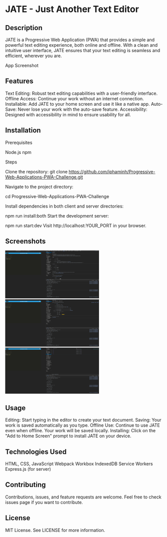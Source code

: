 # JATE - Just Another Text Editor

## Description

JATE is a Progressive Web Application (PWA) that provides a simple and powerful text editing experience, both online and offline. With a clean and intuitive user interface, JATE ensures that your text editing is seamless and efficient, wherever you are.

App Screenshot

## Features

Text Editing: Robust text editing capabilities with a user-friendly interface.
Offline Access: Continue your work without an internet connection.
Installable: Add JATE to your home screen and use it like a native app.
Auto-Save: Never lose your work with the auto-save feature.
Accessibility: Designed with accessibility in mind to ensure usability for all.

## Installation

Prerequisites

Node.js
npm

Steps

Clone the repository:
git clone https://github.com/iphaminh/Progressive-Web-Applications-PWA-Challenge.git

Navigate to the project directory:

cd Progressive-Web-Applications-PWA-Challenge

Install dependencies in both client and server directories:

npm run install:both
Start the development server:

npm run start:dev
Visit http://localhost:YOUR_PORT in your browser.

## Screenshots

<img src="Develop/img/Screenshot 2023-10-03 at 10.12.54 PM.png" alt="Screenshot 1" width="300"/>
<img src="Develop/img/Screenshot 2023-10-03 at 10.13.06 PM.png" alt="Screenshot 2" width="300"/>
<img src="Develop/img/Screenshot 2023-10-03 at 10.13.19 PM.png" alt="Screenshot 3" width="300"/>

## Usage

Editing: Start typing in the editor to create your text document.
Saving: Your work is saved automatically as you type.
Offline Use: Continue to use JATE even when offline. Your work will be saved locally.
Installing: Click on the "Add to Home Screen" prompt to install JATE on your device.

## Technologies Used

HTML, CSS, JavaScript
Webpack
Workbox
IndexedDB
Service Workers
Express.js (for server)

## Contributing

Contributions, issues, and feature requests are welcome. Feel free to check issues page if you want to contribute.

## License

MIT License. See LICENSE for more information.